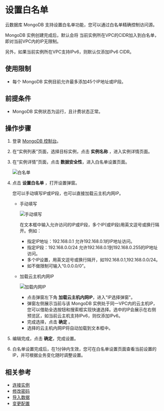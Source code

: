 # 设置白名单

云数据库 MongoDB 支持设置白名单功能，您可以通过白名单精确控制访问源。

MongoDB 实例创建完成后，默认会将 当前实例所在VPC的CIDR加入到白名单，即对当前VPC内的IP无限制。

另外，如果当前实例所在VPC支持IPv6，则默认仅添加IPv6 CIDR。



## 使用限制
- 每个 MongoDB 实例目前允许最多添加45个IP地址或IP段。

## 前提条件
- MongoDB 实例状态为运行，且计费状态正常。

## 操作步骤
1. 登录 [MongoDB 控制台](https://mongodb-console.jdcloud.com/mongodb)。
2. 在“实例列表”页面，选择目标实例，点击 **实例名称** ，进入实例详情页面。
3. 在“实例详情”页面，点击 **数据安全性**，进入白名单设置页面。

    ![白名单](https://github.com/jdcloudcom/cn/blob/master/image/mongodb/mongo-008.png)
   
4. 点击 **设置白名单** ，打开设置弹窗。	

    您可以手动填写IP或IP段，也可以直接加载云主机内网IP。
   
    - 手动填写
      
      ![手动填写](https://github.com/jdcloudcom/cn/blob/master/image/mongodb/mongo-004.png)

      在文本框中输入允许访问的IP或IP段，多个IP(或IP段)用英文逗号或换行隔开。例如：
      - 指定IP地址：192.168.0.1 允许192.168.0.1的IP地址访问。
      - 指定IP段：192.168.0.0/24 允许192.168.0.1到192.168.0.255的IP地址访问。
      - 多个IP设置，用英文逗号或换行隔开，如192.168.0.1,192.168.0.0/24。
      - 如不做限制可输入“0.0.0.0/0”。
    
    - 加载云主机内网IP
    
      ![加载内网IP](https://github.com/jdcloudcom/cn/blob/master/image/mongodb/mongo-005.png)
    
      - 点击弹窗左下角 **加载云主机内网IP**，进入"IP选择弹窗"。
      - 弹窗左侧展示当前与该 MongoDB 实例处于同一VPC内的云主机IP，您可以借助全选按钮和搜索框实现快速选择。选中的IP会展示在右侧预览区，如当前云主机支持IPv6，则仅添加IPv6。
      - 完成选择，点击 **确定** 。
      - 选择的云主机内网IP将自动加载到文本框中。
    
5. 编辑完成，点击 **确定**，完成设置。
6. 白名单设置完成后，在1分钟内生效，您可在白名单设置页面查看当前设置的IP，并可根据业务变化随时调整设置。
		
		
## 相关参考
- [连接实例](Connect-Instance.md)
- [修改密码](../Operation-Guide/Account-Management/Reset-Password.md)
- [导入数据](Import-Data.md)
- [变更配置](../Operation-Guide/Instance-Management/Modify-Instance-Spec.md)
